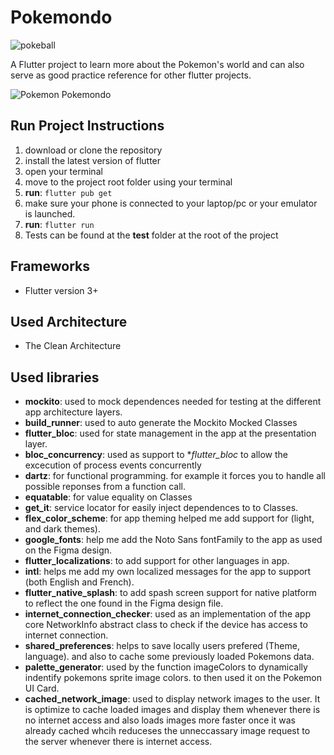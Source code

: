 # Pokemondo
![pokeball](https://user-images.githubusercontent.com/52233891/185772489-b1d62ef9-4d9b-4929-a96b-8c3f3a7ab3be.png)

A Flutter project to learn more about the Pokemon's world and can also serve as good practice reference for other flutter projects.

![Pokemon Pokemondo](https://user-images.githubusercontent.com/52233891/185772465-343d6906-6d5b-40e8-b4fb-ae81a1671b51.png)

## Run Project Instructions
1. download or clone the repository
2. install the latest version of flutter
3. open your terminal
4. move to the project root folder using your terminal
5. **run**: `flutter pub get`
6. make sure your phone is connected to your laptop/pc or your emulator is launched.
7. **run**: `flutter run`
8. Tests can be found at the **test** folder at the root of the project

## Frameworks
- Flutter version 3+

## Used Architecture
- The Clean Architecture

## Used libraries
- **mockito**: used to mock dependences needed for testing at the different app architecture layers. 
- **build_runner**: used to auto generate the Mockito Mocked Classes
- **flutter_bloc**: used for state management in the app at the presentation layer.
- **bloc_concurrency**: used as support to **flutter_bloc* to allow the excecution of process events concurrently
- **dartz**: for functional programming. for example it forces you to handle all possible reponses from a function call. 
- **equatable**: for value equality on Classes
- **get_it**: service locator for easily inject dependences to to Classes.
- **flex_color_scheme**: for app theming helped me add support for (light, and dark themes).
- **google_fonts**: help me add the Noto Sans fontFamily to the app as used on the Figma design.
- **flutter_localizations**: to add support for other languages in app.
- **intl**: helps me add my own localized messages for the app to support (both English and French).
- **flutter_native_splash**: to add spash screen support for native platform to reflect the one found in the Figma design file.
- **internet_connection_checker**: used as an implementation of the app core NetworkInfo abstract class to check if the device has access to internet connection. 
- **shared_preferences**: helps to save locally users prefered (Theme, language). and also to cache some previously loaded Pokemons data.
- **palette_generator**: used by the function imageColors to dynamically indentify pokemons sprite image colors. to then used it on the Pokemon UI Card.
- **cached_network_image**: used to display network images to the user. It is optimize to cache loaded images and display them whenever there is no internet access and also loads images more faster once it was already cached whcih reduceses the unneccassary image request to the server whenever there is internet access.

